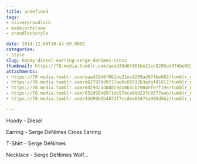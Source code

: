 ```yaml
---
title: undefined
tags:
- oliverproudlock
- madeinchelsea
- proudlockstyle

date: 2014-12-04T10:43:00.000Z
categories:
- Style
slug: hoody-diesel-earring-serge-denimes-cross
thumbnail: https://78.media.tumblr.com/aaad39d6f061be21ec0289ad974be602/tumblr_ng20g4rNnn1rhrm24o1_1280.jpg
attachments:
- https://78.media.tumblr.com/aaad39d6f061be21ec0289ad974be602/tumblr_ng20g4rNnn1rhrm24o1_1280.jpg
- https://78.media.tumblr.com/a627978d9717ae8c65532b3edafd1017/tumblr_ng20g4rNnn1rhrm24o2_1280.jpg
- https://78.media.tumblr.com/0d29d2ad8ddc9d1063cb790defe7f19e/tumblr_ng20g4rNnn1rhrm24o4_1280.jpg
- https://78.media.tumblr.com/952d95485f1de57ece09d22fc8577eeb/tumblr_ng20g4rNnn1rhrm24o3_1280.jpg
- https://78.media.tumblr.com/43d99b5b4873f7ccdea65874a905d562/tumblr_ng20g4rNnn1rhrm24o5_1280.jpg

---
```


Hoody - Diesel 

  Earring - Serge DeNimes Cross Earring 

  T-Shirt - Serge DeNimes 

  Necklace - Serge DeNimes Wolf...
